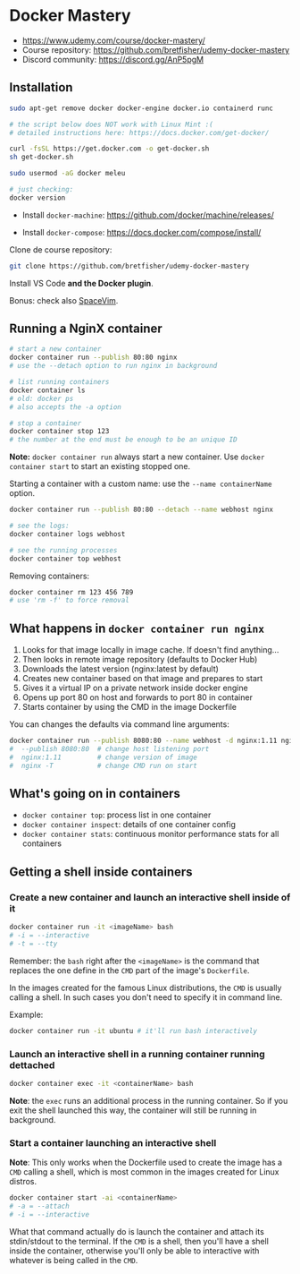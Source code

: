 # Docker Mastery

- <https://www.udemy.com/course/docker-mastery/>
- Course repository: <https://github.com/bretfisher/udemy-docker-mastery>
- Discord community: <https://discord.gg/AnP5pgM>

## Installation

```sh
sudo apt-get remove docker docker-engine docker.io containerd runc

# the script below does NOT work with Linux Mint :(
# detailed instructions here: https://docs.docker.com/get-docker/

curl -fsSL https://get.docker.com -o get-docker.sh
sh get-docker.sh

sudo usermod -aG docker meleu

# just checking:
docker version
```

- Install `docker-machine`: <https://github.com/docker/machine/releases/>

- Install `docker-compose`: <https://docs.docker.com/compose/install/>

Clone de course repository:
```sh
git clone https://github.com/bretfisher/udemy-docker-mastery
```

Install VS Code **and the Docker plugin**.

Bonus: check also [SpaceVim](https://spacevim.org/).


## Running a NginX container

```sh
# start a new container
docker container run --publish 80:80 nginx
# use the --detach option to run nginx in background

# list running containers
docker container ls
# old: docker ps
# also accepts the -a option

# stop a container
docker container stop 123
# the number at the end must be enough to be an unique ID
```

**Note:** `docker container run` always start a new container. Use `docker container start` to start an existing stopped one.

Starting a container with a custom name: use the `--name containerName` option.
```sh
docker container run --publish 80:80 --detach --name webhost nginx

# see the logs:
docker container logs webhost

# see the running processes
docker container top webhost
```

Removing containers:
```sh
docker container rm 123 456 789
# use 'rm -f' to force removal
```

## What happens in `docker container run nginx`

1. Looks for that image locally in image cache. If doesn't find anything...
2. Then looks in remote image repository (defaults to Docker Hub)
3. Downloads the latest version (nginx:latest by default)
4. Creates new container based on that image and prepares to start
5. Gives it a virtual IP on a private network inside docker engine
6. Opens up port 80 on host and forwards to port 80 in container
7. Starts container by using the CMD in the image Dockerfile

You can changes the defaults via command line arguments:
```sh
docker container run --publish 8080:80 --name webhost -d nginx:1.11 nginx -T
#  --publish 8080:80  # change host listening port
#  nginx:1.11         # change version of image
#  nginx -T           # change CMD run on start
```


## What's going on in containers

- `docker container top`: process list in one container
- `docker container inspect`: details of one container config
- `docker container stats`: continuous monitor performance stats for all containers


## Getting a shell inside containers

### Create a new container and launch an interactive shell inside of it

```sh
docker container run -it <imageName> bash
# -i = --interactive
# -t = --tty
```

Remember: the `bash` right after the `<imageName>` is the command that replaces the one define in the `CMD` part of the image's `Dockerfile`.

In the images created for the famous Linux distributions, the `CMD` is usually calling a shell. In such cases you don't need to specify it in command line.

Example:
```sh
docker container run -it ubuntu # it'll run bash interactively
```

### Launch an interactive shell in a running container running dettached

```sh
docker container exec -it <containerName> bash
```

**Note**: the `exec` runs an additional process in the running container. So if you exit the shell launched this way, the container will still be running in background.

### Start a container launching an interactive shell

**Note**: This only works when the Dockerfile used to create the image has a `CMD` calling a shell, which is most common in the images created for Linux distros.

```sh
docker container start -ai <containerName>
# -a = --attach
# -i = --interactive
```

What that command actually do is launch the container and attach its stdin/stdout to the terminal. If the `CMD` is a shell, then you'll have a shell inside the container, otherwise you'll only be able to interactive with whatever is being called in the `CMD`.


